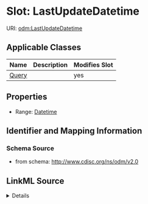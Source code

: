 # Slot: LastUpdateDatetime

URI: [odm:LastUpdateDatetime](http://www.cdisc.org/ns/odm/v2.0/LastUpdateDatetime)



<!-- no inheritance hierarchy -->




## Applicable Classes

| Name | Description | Modifies Slot |
| --- | --- | --- |
[Query](Query.md) |  |  yes  |







## Properties

* Range: [Datetime](Datetime.md)





## Identifier and Mapping Information







### Schema Source


* from schema: http://www.cdisc.org/ns/odm/v2.0




## LinkML Source

<details>
```yaml
name: LastUpdateDatetime
from_schema: http://www.cdisc.org/ns/odm/v2.0
rank: 1000
alias: LastUpdateDatetime
domain_of:
- Query
range: datetime

```
</details>